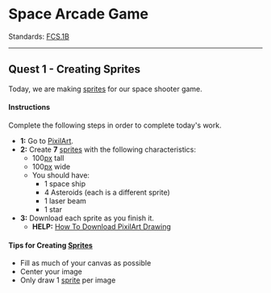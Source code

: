 # Space Arcade Game

Standards: [FCS.1B](../../../../standards.md#fcs1b)

---

## Quest 1 - Creating Sprites

Today, we are making [sprites](../../../../vocabulary.md#sprite) for our space shooter game.

#### Instructions

Complete the following steps in order to complete today's work.

- **1:** Go to [PixilArt](https://www.pixilart.com/).
- **2:** Create **7** [sprites](../../../../vocabulary.md#sprite) with the following characteristics:
  - 100[px](../../../../vocabulary.md#pixel) tall
  - 100[px](../../../../vocabulary.md#pixel) wide
  - You should have:
    - 1 space ship
    - 4 Asteroids (each is a different sprite)
    - 1 laser beam
    - 1 star
- **3:** Download each sprite as you finish it.
  - **HELP:** [How To Download PixilArt Drawing](../../../../skills/how_to/pixilart/download_a_drawing.md)

#### Tips for Creating [Sprites](../../../../vocabulary.md#sprite)

- Fill as much of your canvas as possible
- Center your image
- Only draw 1 [sprite](../../../../vocabulary.md#sprite) per image
